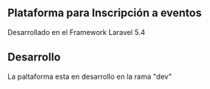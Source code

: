 ## Plataforma para Inscripción a eventos

Desarrollado en el Framework Laravel 5.4

## Desarrollo

La paltaforma esta en desarrollo en la rama "dev"